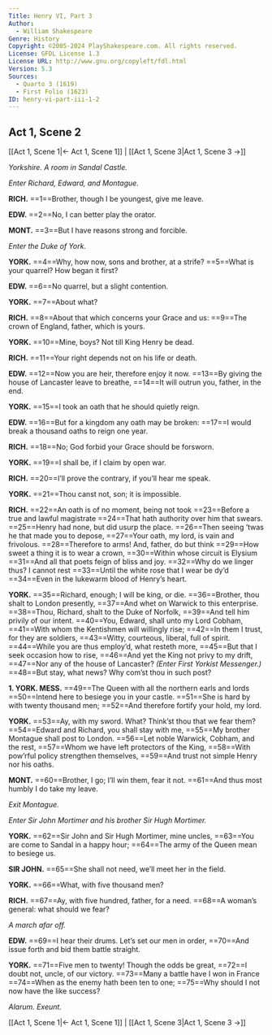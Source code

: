 ```yaml
---
Title: Henry VI, Part 3
Author: 
  - William Shakespeare
Genre: History
Copyright: ©2005-2024 PlayShakespeare.com. All rights reserved.
License: GFDL License 1.3
License URL: http://www.gnu.org/copyleft/fdl.html
Version: 5.3
Sources:
  - Quarto 3 (1619)
  - First Folio (1623)
ID: henry-vi-part-iii-1-2
---
```


## Act 1, Scene 2
[[Act 1, Scene 1|← Act 1, Scene 1]] | [[Act 1, Scene 3|Act 1, Scene 3 →]]

*Yorkshire. A room in Sandal Castle.*

*Enter Richard, Edward, and Montague.*

**RICH.**
==1==Brother, though I be youngest, give me leave.

**EDW.**
==2==No, I can better play the orator.

**MONT.**
==3==But I have reasons strong and forcible.

*Enter the Duke of York.*

**YORK.**
==4==Why, how now, sons and brother, at a strife?
==5==What is your quarrel? How began it first?

**EDW.**
==6==No quarrel, but a slight contention.

**YORK.**
==7==About what?

**RICH.**
==8==About that which concerns your Grace and us:
==9==The crown of England, father, which is yours.

**YORK.**
==10==Mine, boys? Not till King Henry be dead.

**RICH.**
==11==Your right depends not on his life or death.

**EDW.**
==12==Now you are heir, therefore enjoy it now.
==13==By giving the house of Lancaster leave to breathe,
==14==It will outrun you, father, in the end.

**YORK.**
==15==I took an oath that he should quietly reign.

**EDW.**
==16==But for a kingdom any oath may be broken:
==17==I would break a thousand oaths to reign one year.

**RICH.**
==18==No; God forbid your Grace should be forsworn.

**YORK.**
==19==I shall be, if I claim by open war.

**RICH.**
==20==I’ll prove the contrary, if you’ll hear me speak.

**YORK.**
==21==Thou canst not, son; it is impossible.

**RICH.**
==22==An oath is of no moment, being not took
==23==Before a true and lawful magistrate
==24==That hath authority over him that swears.
==25==Henry had none, but did usurp the place.
==26==Then seeing ’twas he that made you to depose,
==27==Your oath, my lord, is vain and frivolous.
==28==Therefore to arms! And, father, do but think
==29==How sweet a thing it is to wear a crown,
==30==Within whose circuit is Elysium
==31==And all that poets feign of bliss and joy.
==32==Why do we linger thus? I cannot rest
==33==Until the white rose that I wear be dy’d
==34==Even in the lukewarm blood of Henry’s heart.

**YORK.**
==35==Richard, enough; I will be king, or die.
==36==Brother, thou shalt to London presently,
==37==And whet on Warwick to this enterprise.
==38==Thou, Richard, shalt to the Duke of Norfolk,
==39==And tell him privily of our intent.
==40==You, Edward, shall unto my Lord Cobham,
==41==With whom the Kentishmen will willingly rise;
==42==In them I trust, for they are soldiers,
==43==Witty, courteous, liberal, full of spirit.
==44==While you are thus employ’d, what resteth more,
==45==But that I seek occasion how to rise,
==46==And yet the King not privy to my drift,
==47==Nor any of the house of Lancaster?
*(Enter First Yorkist Messenger.)*
==48==But stay, what news? Why com’st thou in such post?

**1. YORK. MESS.**
==49==The Queen with all the northern earls and lords
==50==Intend here to besiege you in your castle.
==51==She is hard by with twenty thousand men;
==52==And therefore fortify your hold, my lord.

**YORK.**
==53==Ay, with my sword. What? Think’st thou that we fear them?
==54==Edward and Richard, you shall stay with me,
==55==My brother Montague shall post to London.
==56==Let noble Warwick, Cobham, and the rest,
==57==Whom we have left protectors of the King,
==58==With pow’rful policy strengthen themselves,
==59==And trust not simple Henry nor his oaths.

**MONT.**
==60==Brother, I go; I’ll win them, fear it not.
==61==And thus most humbly I do take my leave.

*Exit Montague.*

*Enter Sir John Mortimer and his brother Sir Hugh Mortimer.*

**YORK.**
==62==Sir John and Sir Hugh Mortimer, mine uncles,
==63==You are come to Sandal in a happy hour;
==64==The army of the Queen mean to besiege us.

**SIR JOHN.**
==65==She shall not need, we’ll meet her in the field.

**YORK.**
==66==What, with five thousand men?

**RICH.**
==67==Ay, with five hundred, father, for a need.
==68==A woman’s general: what should we fear?

*A march afar off.*

**EDW.**
==69==I hear their drums. Let’s set our men in order,
==70==And issue forth and bid them battle straight.

**YORK.**
==71==Five men to twenty! Though the odds be great,
==72==I doubt not, uncle, of our victory.
==73==Many a battle have I won in France
==74==When as the enemy hath been ten to one;
==75==Why should I not now have the like success?

*Alarum. Exeunt.*

[[Act 1, Scene 1|← Act 1, Scene 1]] | [[Act 1, Scene 3|Act 1, Scene 3 →]]